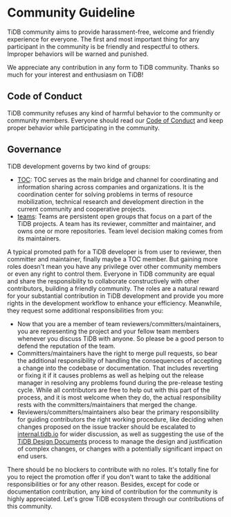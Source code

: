 # Community Guideline

TiDB community aims to provide harassment-free, welcome and friendly experience for everyone. The first and most important thing for any participant in the community is be friendly and respectful to others. Improper behaviors will be warned and punished.

We appreciate any contribution in any form to TiDB community. Thanks so much for your interest and enthusiasm on TiDB!

## Code of Conduct

TiDB community refuses any kind of harmful behavior to the community or community members. Everyone should read our [Code of Conduct](https://github.com/pingcap/community/blob/master/CODE_OF_CONDUCT.md) and keep proper behavior while participating in the community.

## Governance

TiDB development governs by two kind of groups:

* [TOC](https://github.com/pingcap/community/tree/master/toc): TOC serves as the main bridge and channel for coordinating and information sharing across companies and organizations. It is the coordination center for solving problems in terms of resource mobilization, technical research and development direction in the current community and cooperative projects.
* [teams](https://github.com/pingcap/community/tree/master/teams): Teams are persistent open groups that focus on a part of the TiDB projects. A team has its reviewer, committer and maintainer, and owns one or more repositories. Team level decision making comes from its maintainers.

A typical promoted path for a TiDB developer is from user to reviewer, then committer and maintainer, finally maybe a TOC member. But gaining more roles doesn't mean you have any privilege over other community members or even any right to control them. Everyone in TiDB community are equal and share the responsibility to collaborate constructively with other contributors, building a friendly community. The roles are a natural reward for your substantial contribution in TiDB development and provide you more rights in the development workflow to enhance your efficiency. Meanwhile, they request some additional responsibilities from you:

* Now that you are a member of team reviewers/committers/maintainers, you are representing the project and your fellow team members whenever you discuss TiDB with anyone. So please be a good person to defend the reputation of the team.
* Committers/maintainers have the right to merge pull requests, so bear the additional responsibility of handling the consequences of accepting a change into the codebase or documentation. That includes reverting or fixing it if it causes problems as well as helping out the release manager in resolving any problems found during the pre-release testing cycle. While all contributors are free to help out with this part of the process, and it is most welcome when they do, the actual responsibility rests with the committers/maintainers that merged the change.
* Reviewers/committers/maintainers also bear the primary responsibility for guiding contributors the right working procedure, like deciding when changes proposed on the issue tracker should be escalated to [internal.tidb.io](https://internals.tidb.io) for wider discussion, as well as suggesting the use of the [TiDB Design Documents](https://github.com/pingcap/tidb/tree/master/docs/design) process to manage the design and justification of complex changes, or changes with a potentially significant impact on end users.

There should be no blockers to contribute with no roles. It's totally fine for you to reject the promotion offer if you don't want to take the additional responsibilities or for any other reason. Besides, except for code or documentation contribution, any kind of contribution for the community is highly appreciated. Let's grow TiDB ecosystem through our contributions of this community.
